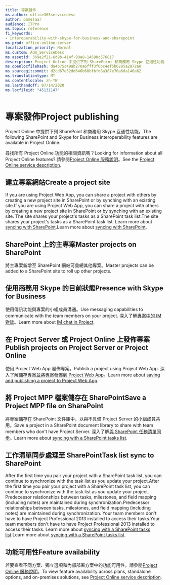 ```yaml
---
title: 專案發佈
ms.author: office365servicedesc
author: pamelaar
audience: ITPro
ms.topic: reference
f1_keywords:
- interoperability-with-skype-for-business-and-sharepoint
ms.prod: office-online-server
localization_priority: Normal
ms.custom: Adm_ServiceDesc
ms.assetid: 369e2f21-6d9b-414f-98a8-14590c576817
description: Project Online 中提供下列 SharePoint 和商務用 Skype 互通性功能。
ms.openlocfilehash: da4b75c49ab270a6fff3f6bc4ef5b6285a2972a8
ms.sourcegitcommit: d2cd67e52dd646b68bfbfd8a387e70a6da140a62
ms.translationtype: MT
ms.contentlocale: zh-TW
ms.lasthandoff: 07/14/2020
ms.locfileid: "45131147"
---
```

# <a name="project-publishing"></a><span data-ttu-id="4ad5b-103">專案發佈</span><span class="sxs-lookup"><span data-stu-id="4ad5b-103">Project publishing</span></span>

<span data-ttu-id="4ad5b-104">Project Online 中提供下列 SharePoint 和商務用 Skype 互通性功能。</span><span class="sxs-lookup"><span data-stu-id="4ad5b-104">The following SharePoint and Skype for Business interoperability features are available in Project Online.</span></span>
  
<span data-ttu-id="4ad5b-105">尋找所有 Project Online 功能的相關資訊嗎？</span><span class="sxs-lookup"><span data-stu-id="4ad5b-105">Looking for information about all Project Online features?</span></span> <span data-ttu-id="4ad5b-106">請參閱[Project Online 服務說明](project-online-service-description.md)。</span><span class="sxs-lookup"><span data-stu-id="4ad5b-106">See the [Project Online service description](project-online-service-description.md).</span></span>
  
## <a name="create-a-project-site"></a><span data-ttu-id="4ad5b-107">建立專案網站</span><span class="sxs-lookup"><span data-stu-id="4ad5b-107">Create a project site</span></span>

<span data-ttu-id="4ad5b-108">If you are using Project Web App, you can share a project with others by creating a new project site in SharePoint or by synching with an existing site.</span><span class="sxs-lookup"><span data-stu-id="4ad5b-108">If you are using Project Web App, you can share a project with others by creating a new project site in SharePoint or by synching with an existing site.</span></span> <span data-ttu-id="4ad5b-109">The site shares your project's tasks as a SharePoint task list.</span><span class="sxs-lookup"><span data-stu-id="4ad5b-109">The site shares your project's tasks as a SharePoint task list.</span></span> <span data-ttu-id="4ad5b-110">Learn more about [syncing with SharePoint](https://go.microsoft.com/fwlink/p/?LinkId=271352).</span><span class="sxs-lookup"><span data-stu-id="4ad5b-110">Learn more about [syncing with SharePoint](https://go.microsoft.com/fwlink/p/?LinkId=271352).</span></span>
  
## <a name="master-projects-on-sharepoint"></a><span data-ttu-id="4ad5b-111">SharePoint 上的主專案</span><span class="sxs-lookup"><span data-stu-id="4ad5b-111">Master projects on SharePoint</span></span>

<span data-ttu-id="4ad5b-112">將主專案新增至 SharePoint 網站可彙總其他專案。</span><span class="sxs-lookup"><span data-stu-id="4ad5b-112">Master projects can be added to a SharePoint site to roll up other projects.</span></span> 
  
## <a name="presence-with-skype-for-business"></a><span data-ttu-id="4ad5b-113">使用商務用 Skype 的目前狀態</span><span class="sxs-lookup"><span data-stu-id="4ad5b-113">Presence with Skype for Business</span></span>

<span data-ttu-id="4ad5b-114">使用傳訊功能與專案的小組成員溝通。</span><span class="sxs-lookup"><span data-stu-id="4ad5b-114">Use messaging capabilities to communicate with the team members on your project.</span></span> <span data-ttu-id="4ad5b-115">深入了解[專案中的 IM 對談](https://go.microsoft.com/fwlink/p/?LinkId=271351)。</span><span class="sxs-lookup"><span data-stu-id="4ad5b-115">Learn more about [IM chat in Project](https://go.microsoft.com/fwlink/p/?LinkId=271351).</span></span>
  
## <a name="publish-projects-on-project-server-or-project-online"></a><span data-ttu-id="4ad5b-116">在 Project Server 或 Project Online 上發佈專案</span><span class="sxs-lookup"><span data-stu-id="4ad5b-116">Publish projects on Project Server or Project Online</span></span>

<span data-ttu-id="4ad5b-117">使用 Project Web App 發佈專案。</span><span class="sxs-lookup"><span data-stu-id="4ad5b-117">Publish a project using Project Web App.</span></span> <span data-ttu-id="4ad5b-118">深入了解[儲存專案並將專案發佈到 Project Web App](https://go.microsoft.com/fwlink/p/?LinkId=271354)。</span><span class="sxs-lookup"><span data-stu-id="4ad5b-118">Learn more about [saving and publishing a project to Project Web App](https://go.microsoft.com/fwlink/p/?LinkId=271354).</span></span>
  
## <a name="save-a-project-mpp-file-on-sharepoint"></a><span data-ttu-id="4ad5b-119">將 Project MPP 檔案儲存在 SharePoint</span><span class="sxs-lookup"><span data-stu-id="4ad5b-119">Save a Project MPP file on SharePoint</span></span>

<span data-ttu-id="4ad5b-120">將專案儲存在 SharePoint 文件庫中，以與不具備 Project Server 的小組成員共用。</span><span class="sxs-lookup"><span data-stu-id="4ad5b-120">Save a project in a SharePoint document library to share with team members who don't have Project Server.</span></span> <span data-ttu-id="4ad5b-121">深入了解[與 SharePoint 任務清單同步](https://go.microsoft.com/fwlink/p/?LinkId=271353)。</span><span class="sxs-lookup"><span data-stu-id="4ad5b-121">Learn more about [syncing with a SharePoint tasks list](https://go.microsoft.com/fwlink/p/?LinkId=271353).</span></span>
  
## <a name="task-list-sync-to-sharepoint"></a><span data-ttu-id="4ad5b-122">工作清單同步處理至 SharePoint</span><span class="sxs-lookup"><span data-stu-id="4ad5b-122">Task list sync to SharePoint</span></span>

<span data-ttu-id="4ad5b-123">After the first time you pair your project with a SharePoint task list, you can continue to synchronize with the task list as you update your project.</span><span class="sxs-lookup"><span data-stu-id="4ad5b-123">After the first time you pair your project with a SharePoint task list, you can continue to synchronize with the task list as you update your project.</span></span> <span data-ttu-id="4ad5b-124">Predecessor relationships between tasks, milestones, and field mapping (including notes) are maintained during synchronization.</span><span class="sxs-lookup"><span data-stu-id="4ad5b-124">Predecessor relationships between tasks, milestones, and field mapping (including notes) are maintained during synchronization.</span></span> <span data-ttu-id="4ad5b-125">Your team members don't have to have Project Professional 2013 installed to access their tasks.</span><span class="sxs-lookup"><span data-stu-id="4ad5b-125">Your team members don't have to have Project Professional 2013 installed to access their tasks.</span></span> <span data-ttu-id="4ad5b-126">Learn more about [syncing with a SharePoint tasks list](https://go.microsoft.com/fwlink/p/?LinkId=271353).</span><span class="sxs-lookup"><span data-stu-id="4ad5b-126">Learn more about [syncing with a SharePoint tasks list](https://go.microsoft.com/fwlink/p/?LinkId=271353).</span></span>
  
## <a name="feature-availability"></a><span data-ttu-id="4ad5b-127">功能可用性</span><span class="sxs-lookup"><span data-stu-id="4ad5b-127">Feature availability</span></span>

<span data-ttu-id="4ad5b-128">若要查看不同方案、獨立選項和內部部署方案中的功能可用性，請參閱[Project Online 服務說明](project-online-service-description.md)。</span><span class="sxs-lookup"><span data-stu-id="4ad5b-128">To view feature availability across plans, standalone options, and on-premises solutions, see [Project Online service description](project-online-service-description.md).</span></span>
  

